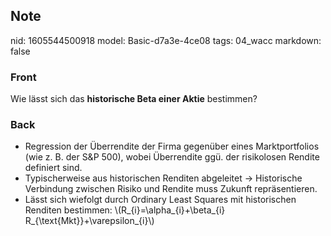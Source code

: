 ## Note
nid: 1605544500918
model: Basic-d7a3e-4ce08
tags: 04_wacc
markdown: false

### Front
<p>Wie lässt sich das <b>historische Beta einer Aktie</b>
bestimmen?

### Back
<div>
  <div>
    <ul>
      <li>Regression der Überrendite der Firma gegenüber eines
      Marktportfolios (wie z. B. der S&P 500), wobei
      Überrendite ggü. der risikolosen Rendite definiert sind.
      <li>Typischerweise aus historischen Renditen abgeleitet →
      Historische Verbindung zwischen Risiko und Rendite muss
      Zukunft repräsentieren.
      <li>Lässt sich wiefolgt durch Ordinary Least Squares mit
      historischen Renditen bestimmen: \(R_{i}=\alpha_{i}+\beta_{i}
      R_{\text{Mkt}}+\varepsilon_{i}\)
    </ul>
  </div>
</div>
